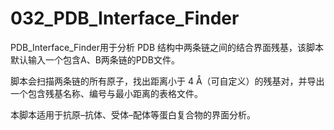 # 032_PDB_Interface_Finder
PDB_Interface_Finder用于分析 PDB 结构中两条链之间的结合界面残基，该脚本默认输入一个包含A、B两条链的PDB文件。

脚本会扫描两条链的所有原子，找出距离小于 4 Å（可自定义）的残基对，并导出一个包含残基名称、编号与最小距离的表格文件。

本脚本适用于抗原–抗体、受体–配体等蛋白复合物的界面分析。
